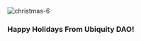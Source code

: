 ![christmas-6](https://user-images.githubusercontent.com/4975670/208306617-95222d81-af94-4585-bbfb-c6dbf3e48f4e.png)

### Happy Holidays From Ubiquity DAO! 
